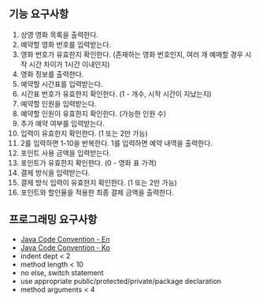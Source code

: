 ## 기능 요구사항

1. 상영 영화 목록을 출력한다. 
2. 예약할 영화 번호를 입력받는다.
3. 영화 번호가 유효한지 확인한다. (존재하는 영화 번호인지, 여러 개 예매할 경우 시작 시간 차이가 1시간 이내인지)
4. 영화 정보를 출력한다.
5. 예약할 시간표를 입력받는다.
6. 시간표 번호가 유효한지 확인한다. (1 - 개수, 시작 시간이 지났는지)
7. 예약할 인원을 입력받는다. 
8. 예약할 인원이 유효한지 확인한다. (가능한 인원 수)
9. 추가 예약 여부를 입력받는다.
10. 입력이 유효한지 확인한다. (1 또는 2만 가능)
11. 2를 입력하면 1-10을 반복한다. 1를 입력하면 예약 내역을 출력한다.
12. 포인트 사용 금액을 입력받는다.
13. 포인트가 유효한지 확인한다. (0 - 영화 표 가격)
14. 결제 방식을 입력받는다.
15. 결제 방식 입력이 유효한지 확인한다. (1 또는 2만 가능)
16. 포인트와 할인율을 적용한 최종 결제 금액을 출력한다. 

## 프로그래밍 요구사항

* [Java Code Convention - En](https://google.github.io/styleguide/javaguide.html)
* [Java Code Convention - Ko](https://myeonguni.tistory.com/1596)
* indent dept < 2
* method length < 10
* no else, switch statement
* use appropriate public/protected/private/package declaration
* method arguments < 4

